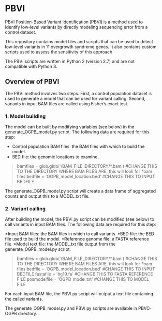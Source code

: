 # PBVI

PBVI
Position-Based Variant Identification (PBVI) is a method used to identify low-level variants by directly modeling sequencing error from a control dataset.

This repository contains model files and scripts that can be used to detect low-level variants in 11 overgrowth syndrome genes. It also contains custom scripts used to assess the sensitivity of this approach.

The PBVI scripts are written in Python 2 (version 2.7) and are not compatible with Python 3.

## Overview of PBVI

The PBVI method involves two steps. First, a control population dataset is used to generate a model that can be used for variant calling. Second, variants in input BAM files are called using Fisher’s exact test.

### 1. Model building

The model can be built by modifying variables (see below) in the generate_OGPB_model.py script. The following data are required for this step:

* Control population BAM files: the BAM files with which to build the model.
* BED file: the genomic locations to examine.


> bamfiles = glob.glob('/BAM_FILE_DIRECTORY/*.bam') #CHANGE THIS TO THE DIRECTORY WHERE BAM FILES ARE, this will look for \*bam files
> bedfile = 'OGPB_model_location.bed' #CHANGE THIS TO INPUT BEDFILE

The generate_OGPB_model.py script will create a data frame of aggregated counts and output this to a MODEL.txt file.

### 2. Variant calling

After building the model, the PBVI.py script can be modified (see below) to call variants in input BAM files. The following data are required for this step:

*Input BAM files: the BAM files in which to call variants.
*BED file: the BED file used to build the model.
*Reference genome file: a FASTA reference file.
*Model text file: the MODEL.txt file output from the generate_OGPB_model.py script.


> bamfiles = glob.glob('/BAM_FILE_DIRECTORY/*.bam') #CHANGE THIS TO THE DIRECTORY WHERE BAM FILES ARE, this will look for *bam files
> bedfile = 'OGPB_model_location.bed' #CHANGE THIS TO INPUT BEDFILE
> fastafile = 'hg19.fa' #CHANGE THIS TO FASTA REFERENCE FILE
> posmodelfile = 'OGPB_model.txt' #CHANGE THIS TO MODEL FILE

For each input BAM file, the PBVI.py script will output a text file containing the called variants.

The generate_OGPB_model.py and PBVI.py scripts are available in PBVO-OGPB directory.
